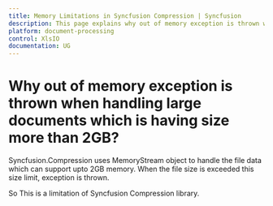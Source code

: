 ```yaml
---
title: Memory Limitations in Syncfusion Compression | Syncfusion
description: This page explains why out of memory exception is thrown when handling the large documents.
platform: document-processing
control: XlsIO
documentation: UG
---
```


# Why out of memory exception is thrown when handling large documents which is having size more than 2GB?

Syncfusion.Compression uses MemoryStream object to handle the file data which can support upto 2GB memory. When the file size is exceeded this size limit, exception is thrown.

So This is a limitation of Syncfusion Compression library.
